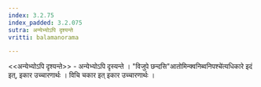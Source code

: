 ```yaml
---
index: 3.2.75
index_padded: 3.2.075
sutra: अन्येभ्योऽपि दृश्यन्ते
vritti: balamanorama

---
```

<<अन्येभ्योऽपि दृश्यन्ते>> - अन्येभ्योऽपि दृस्यन्ते । "विजुपे छन्दसि"आतोमिन्क्वनिब्वनिपश्चे॑त्यधिकारे इदं इत्, इकार उच्चारणार्थः । विचि चकार इत् इकार उच्चारणार्थः । 